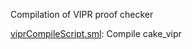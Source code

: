 Compilation of VIPR proof checker

[viprCompileScript.sml](viprCompileScript.sml):
Compile cake_vipr

